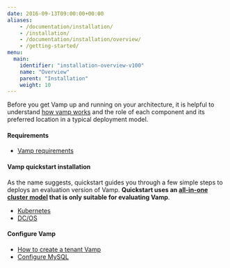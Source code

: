```yaml
---
date: 2016-09-13T09:00:00+00:00
aliases:
    - /documentation/installation/
    - /installation/
    - /documentation/installation/overview/
    - /getting-started/
menu:
  main:
    identifier: "installation-overview-v100"
    name: "Overview"
    parent: "Installation"
    weight: 10
---
```

Before you get Vamp up and running on your architecture, it is helpful to understand [how vamp works](/documentation/how-vamp-works/concepts-and-components) and the role of each component and its preferred location in a typical deployment model.

#### Requirements

* [Vamp requirements](/documentation/how-vamp-works/requirements)

#### Vamp quickstart installation
As the name suggests, quickstart guides you through a few simple steps to deploys an evaluation version of Vamp. **Quickstart uses an [all-in-one cluster model](/documentation/how-vamp-works/v1.0.0/deployment-models/#all-in-one-cluster-model) that is only suitable for evaluating Vamp**. 

* [Kubernetes](/documentation/installation/kubernetes)
* [DC/OS](/documentation/installation/dcos)

#### Configure Vamp

* [How to create a tenant Vamp](/documentation/configure/v1.0.0/configure-tenant/)
* [Configure MySQL](/documentation/configure/v1.0.0/configure-database/)
